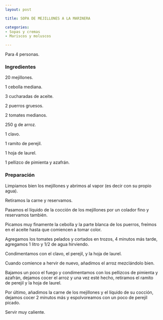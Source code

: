 ```yaml
---
layout: post

title: SOPA DE MEJILLONES A LA MARINERA

categories:
- Sopas y cremas
- Mariscos y moluscos

---
```

Para 4 personas.

<h3>Ingredientes</h3>

20 mejillones.

1 cebolla mediana.

3 cucharadas de aceite.

2 puerros gruesos.

2 tomates medianos.

250 g de arroz.

1 clavo.

1 ramito de perejil.

1 hoja de laurel.

1 pellizco de pimienta y azafrán.

<h3>Preparación</h3>

Limpiamos bien los mejillones y abrimos al vapor (es decir con su propio agua).

Retiramos la carne y reservamos.

Pasamos el líquido de la cocción de los mejillones por un colador fino y reservamos también.

Picamos muy finamente la cebolla y la parte blanca de los puerros, freímos en el aceite hasta que comiencen a tomar color.

Agregamos los tomates pelados y cortados en trozos, 4 minutos más tarde, agregamos 1 litro y 1/2 de agua hirviendo.

Condimentamos con el clavo, el perejil, y la hoja de laurel.

Cuando comience a hervir de nuevo, añadimos el arroz mezclándolo bien.

Bajamos un poco el fuego y condimentamos con los pellizcos de pimienta y azafrán, dejamos cocer el arroz y una vez esté hecho, retiramos el ramito de perejil y la hoja de laurel.

Por último, añadimos la carne de los mejillones y el líquido de su cocción, dejamos cocer 2 minutos más y espolvoreamos con un poco de perejil picado.

Servir muy caliente.


